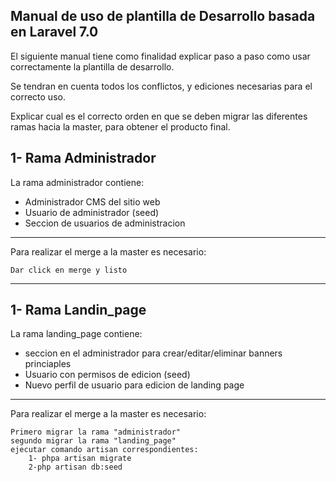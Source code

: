 ## Manual de uso de plantilla de Desarrollo basada en Laravel 7.0

El siguiente manual tiene como finalidad explicar paso a paso como usar correctamente la plantilla de desarrollo.

Se tendran en cuenta todos los conflictos, y ediciones necesarias para el correcto uso.

Explicar cual es el correcto orden en que se deben migrar las diferentes ramas hacia la master, para obtener el producto final.


## 1- Rama Administrador

La rama administrador contiene:

- Administrador CMS del sitio web
- Usuario de administrador (seed)
- Seccion de usuarios de administracion

---

Para realizar el merge a la master es necesario:

    Dar click en merge y listo


-------------------------------------

## 1- Rama Landin_page

La rama landing_page contiene:

- seccion en el administrador para crear/editar/eliminar banners princiaples
- Usuario con permisos de edicion (seed)
- Nuevo perfil de usuario para edicion de landing page

---

Para realizar el merge a la master es necesario:

    Primero migrar la rama "administrador"
    segundo migrar la rama "landing_page"
    ejecutar comando artisan correspondientes:
        1- phpa artisan migrate
        2-php artisan db:seed




